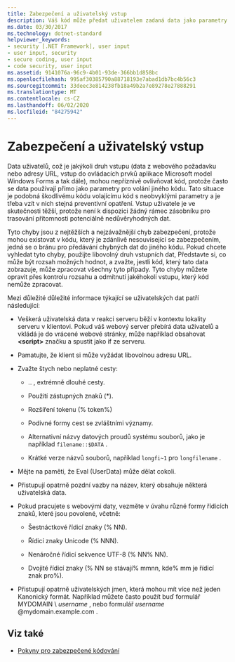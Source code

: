 ```yaml
---
title: Zabezpečení a uživatelský vstup
description: Váš kód může předat uživatelem zadaná data jako parametry do jiného kódu, což může mít vliv na zabezpečení. Můžete provést kontrolu rozsahu a zamítnout problematický vstup.
ms.date: 03/30/2017
ms.technology: dotnet-standard
helpviewer_keywords:
- security [.NET Framework], user input
- user input, security
- secure coding, user input
- code security, user input
ms.assetid: 9141076a-96c9-4b01-93de-366bb1d858bc
ms.openlocfilehash: 995af30385790a88718193e7abad1db7bc4b56c3
ms.sourcegitcommit: 33deec3e814238fb18a49b2a7e89278e27888291
ms.translationtype: MT
ms.contentlocale: cs-CZ
ms.lasthandoff: 06/02/2020
ms.locfileid: "84275942"
---
```

# <a name="security-and-user-input"></a>Zabezpečení a uživatelský vstup

Data uživatelů, což je jakýkoli druh vstupu (data z webového požadavku nebo adresy URL, vstup do ovládacích prvků aplikace Microsoft model Windows Forms a tak dále), mohou nepříznivě ovlivňovat kód, protože často se data používají přímo jako parametry pro volání jiného kódu. Tato situace je podobná škodlivému kódu volajícímu kód s neobvyklými parametry a je třeba vzít v nich stejná preventivní opatření. Vstup uživatele je ve skutečnosti těžší, protože není k dispozici žádný rámec zásobníku pro trasování přítomnosti potenciálně nedůvěryhodných dat.

Tyto chyby jsou z nejtěžších a nejzávažnější chyb zabezpečení, protože mohou existovat v kódu, který je zdánlivě nesouvisející se zabezpečením, jedná se o bránu pro předávání chybných dat do jiného kódu. Pokud chcete vyhledat tyto chyby, použijte libovolný druh vstupních dat, Představte si, co může být rozsah možných hodnot, a zvažte, jestli kód, který tato data zobrazuje, může zpracovat všechny tyto případy. Tyto chyby můžete opravit přes kontrolu rozsahu a odmítnutí jakéhokoli vstupu, který kód nemůže zpracovat.

Mezi důležité důležité informace týkající se uživatelských dat patří následující:

- Veškerá uživatelská data v reakci serveru běží v kontextu lokality serveru v klientovi. Pokud váš webový server přebírá data uživatelů a vkládá je do vrácené webové stránky, může například obsahovat **\<script>** značku a spustit jako if ze serveru.

- Pamatujte, že klient si může vyžádat libovolnou adresu URL.

- Zvažte štych nebo neplatné cesty:

  - .. \, extrémně dlouhé cesty.

  - Použití zástupných znaků (*).

  - Rozšíření tokenu (% token%)

  - Podivné formy cest se zvláštními významy.

  - Alternativní názvy datových proudů systému souborů, jako je například `filename::$DATA` .

  - Krátké verze názvů souborů, například `longfi~1` pro `longfilename` .

- Mějte na paměti, že Eval (UserData) může dělat cokoli.

- Přistupují opatrně pozdní vazby na název, který obsahuje některá uživatelská data.

- Pokud pracujete s webovými daty, vezměte v úvahu různé formy řídicích znaků, které jsou povolené, včetně:

  - Šestnáctkové řídicí znaky (% NN).

  - Řídicí znaky Unicode (% NNN).

  - Nenáročné řídicí sekvence UTF-8 (% NN% NN).

  - Dvojité řídicí znaky (% NN se stávají% mmnn, kde% mm je řídicí znak pro%).

- Přistupují opatrně uživatelských jmen, která mohou mít více než jeden Kanonický formát. Například můžete často použít buď formulář MYDOMAIN \\ *username* , nebo formulář *username* @mydomain.example.com .

## <a name="see-also"></a>Viz také

- [Pokyny pro zabezpečené kódování](secure-coding-guidelines.md)
